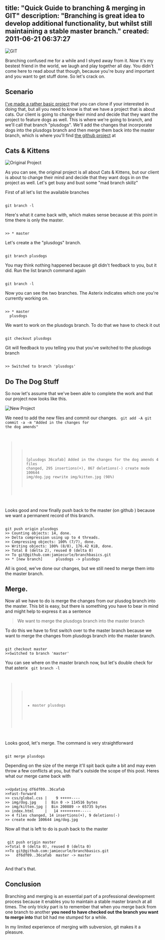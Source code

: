 title: "Quick Guide to branching & merging in GIT"
description: "Branching is great idea to develop additional functionality, but whilst still maintaining a stable master branch."
created: 2011-06-21 06:37:27
---

![GIT](http://media.jamiecurle.com/uploads/2011/06/21/blogimage/git.850x600.png)

Branching confused me for a while and I shyed away from it. Now it's my bestest friend in the world, we laugh and play together all day. You didn't come here to read about that though, because you're busy and important and you want to get stuff done. So let's crack on.

## Scenario

[I've made a rather basic project](https://github.com/jamiecurle/branchbasics) that you can clone if your interested in doing that, but all you need to know is that we have a project that is about cats.  Our client is going to change their mind and decide that they want the project to feature dogs as well. This is where we're going to branch, and we'll call that branch "plusdogs". We'll add the changes that incorporate dogs into the plusdogs branch and then merge them back into the master branch, which is where you'll find [the github project](https://github.com/jamiecurle/branchbasics) at


## Cats & Kittens

![Original Project](http://media.jamiecurle.com/uploads/2011/06/21/blogimage/original_2.850x600.jpg)


As you can see, the original project is all about Cats & Kittens, but our client is about to change their mind and decide that they want dogs in on the project  as well.  Let's get busy and bust some "mad branch skillz"

First of all let's list the available branches

<code lang="bash">
git branch -l
</code>

Here's what it came back with, which makes sense because at this point in time there is only the master.

<code lang="bash">
>> * master
</code>


Let's create a the "plusdogs" branch.

<code lang="bash">
git branch plusdogs
</code>

You may think nothing happened because git didn't feedback to you, but it did. Run the list branch command again

<code lang="bash">
git branch -l
</code>

Now you can see the two branches. The Asterix indicates which one you're currently working on. 

<code lang="bash">
>> * master
  plusdogs
</code>

We want to work on the plusdogs branch. To do that we have to check it  out

<code lang="bash">
git checkout plusdogs
</code>

Git will feedback to you telling you that you've switched to the plusdogs branch

<code lang="bash">
>> Switched to branch 'plusdogs'
</code>

## Do The Dog Stuff

So now let's assume that we've been able to complete the work and that our project now looks like this.

![New Project](http://media.jamiecurle.com/uploads/2011/06/21/blogimage/new.850x600.jpg)

We need to add the new files and  commit our changes. 
<code lang="bash">
git add -A
git commit -a -m "Added in the changes for the dog amends"
>> [plusdogs 36cafab] Added in the changes for the dog amends
>> 4 files changed, 295 insertions(+), 867 deletions(-)
>> create mode 100644 img/dog.jpg
>>  rewrite img/kitten.jpg (98%)
</code>

Looks good and now finally push back to the master (on github ) because we want a permanent record of this branch.

<code lang="bash">
git push origin plusdogs
>> Counting objects: 14, done.
>> Delta compression using up to 4 threads.
>> Compressing objects: 100% (7/7), done.
>> Writing objects: 100% (8/8), 176.42 KiB, done.
>> Total 8 (delta 2), reused 0 (delta 0)
>> To git@github.com:jamiecurle/branchbasics.git
>> * [new branch]      plusdogs -> plusdogs
</code>

All is good, we've done our changes, but we still need to merge them into the master branch.


## Merge.

Now all we have to do is merge the changes from our plusdog branch into the master. This bit is easy, but there is something you have to bear in mind and might help to express it as a sentence

> We want to merge the plusdogs branch into the master branch

To do this we have to first switch over to the master branch because we want to merge the changes from plusdogs branch into the master branch.

<code lang="bash">
git checkout master
>>Switched to branch 'master'
</code>

You can see where on the master branch now, but let's double check for that asterix
<code lang="bash">
git branch -l
>>* master
>>  plusdogs
</code>

Looks good, let's merge. The command is very straightforward

<code lang="bash">
git merge plusdogs
</code>

Depending on the size of the merge it'll spit back quite a bit and may even throw a few conflicts at you, but that's outside the scope of this post. Heres what our merge came back with

<code lang="bash">
>>Updating df6df09..36cafab
>>Fast-forward
>> css/global.css |    9 +++++----
>> img/dog.jpg    |  Bin 0 -> 114516 bytes
>> img/kitten.jpg |  Bin 200889 -> 65735 bytes
>> index.html     |   14 +++++++++-----
>> 4 files changed, 14 insertions(+), 9 deletions(-)
>> create mode 100644 img/dog.jpg
</code>

Now all that is left to do is push back to the master

<code lang="bash">
 git push origin master
>>Total 0 (delta 0), reused 0 (delta 0)
>>To git@github.com:jamiecurle/branchbasics.git
>>   df6df09..36cafab  master -> master

</code>

And that's that.

## Conclusion

Branching and merging is an essential part of a professional development process because it enables you to maintain a stable master branch at all times. The only tricky part is to remember that when you merge back from one branch to another __you need to have checked out the branch you want to merge into__ that bit had me stumped for a while.

In my limited experience of merging with subversion, git makes it a pleasure.
